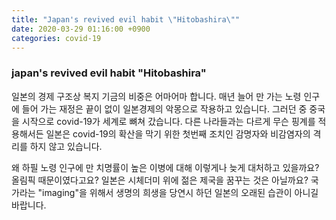 ```yaml
---
title: "Japan's revived evil habit \"Hitobashira\""
date: 2020-03-29 01:16:00 +0900
categories: covid-19
---
```

### japan's revived evil habit \"Hitobashira\"

일본의 경제 구조상 복지 기금의 비중은 어마어마 합니다. 매년 늘어 만 가는 노령 인구에 들어 가는 재정은 끝이 없이 일본경제의 악몽으로 작용하고 있습니다. 그러던 중 
중국을 시작으로 covid-19가 세계로 뼈쳐 갔습니다. 다른 나라들과는 다르게 무슨 핑계를 적용해서든 일본은 covid-19의 확산을 막기 위한 첫번째 조치인 감명자와 비감염자의 격리를 하지 않고 있습니다.

왜 하필 노령 인구에 만 치명률이 높은 이병에 대해 이렇게나 늦게 대처하고 있을까요? 올림픽 때문이였다고요?
일본은 시체더미 위에 젊은 제국을 꿈꾸는 것은 아닐까요? 국가라는 "imaging"을 위해서 생명의 희생을 당연시 하던 일본의 오래된 습관이 아니길 바랍니다.
